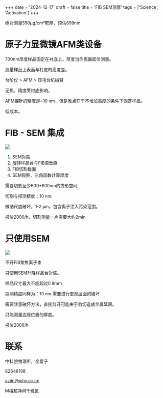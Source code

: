 +++
date = '2024-12-17'
draft = false
title = 'FIB SEM测厚'
tags = ['Science', 'Activation']
+++

绝对测量550μg/cm²靶厚，预估699nm
# 原子力显微镜AFM类设备
700nm厚度样品固定在衬底上，厚度当作表面起伏测量。

测量样品上表面与衬底的高度差。

台阶仪 > AFM > 压电台机械臂

无损，精度受衬底影响。

AFM探针的精度是~10 nm，但是难点在于不增加高度的条件下固定样品。

低成本。

# FIB - SEM 集成
![](/assets/FIB_SEM测厚/2024-11-17-17-07-44.png)
1. SEM对焦
2. 旋转样品台与FIB源垂直
3. FIB切割截面
4. SEM观察，三角函数计算厚度

需要切割至少600*600nm的方形空间

切割与探测精度：10 nm

微纳尺度破坏，1-2 μm，包含离子注入污染范围。

报价2000/h，切割测量一片需要大约2min

# 只使用SEM
![](/assets/FIB_SEM测厚/2024-11-17-17-11-36.png)

不开FIB聚焦离子束

只使用SEM升降样品台对焦。

样品尺寸最大不能超过0.8mm

探测精度同样为：10 nm
需要进行宏观层面的破坏

需要注意破坏方法，直接剪开可能由于剪切造成金属延展。

只能测量边缘位置的厚度。

报价2000/h

# 联系
中科院物理所，金爱子

82648198

azjin@iphy.ac.cn

M楼超净间千级区
